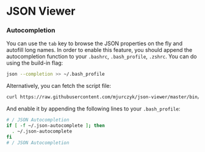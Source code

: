 # JSON Viewer

### Autocompletion

You can use the `tab` key to browse the JSON properties on the fly and autofill long names. 
In order to enable this feature, you should append the autocompletion function to your `.bashrc`, `.bash_profile`, `.zshrc`. You can do using the build-in flag:

```bash
json --completion >> ~/.bash_profile
```

Alternatively, you can fetch the script file:

```bash
curl https://raw.githubusercontent.com/mjurczyk/json-viewer/master/bin/json-complete -o ~/.json-autocomplete
```

And enable it by appending the following lines to your `.bash_profile`:

```bash
# / JSON Autocompletion
if [ -f ~/.json-autocomplete ]; then
  . ~/.json-autocomplete
fi
# / JSON Autocompletion
```